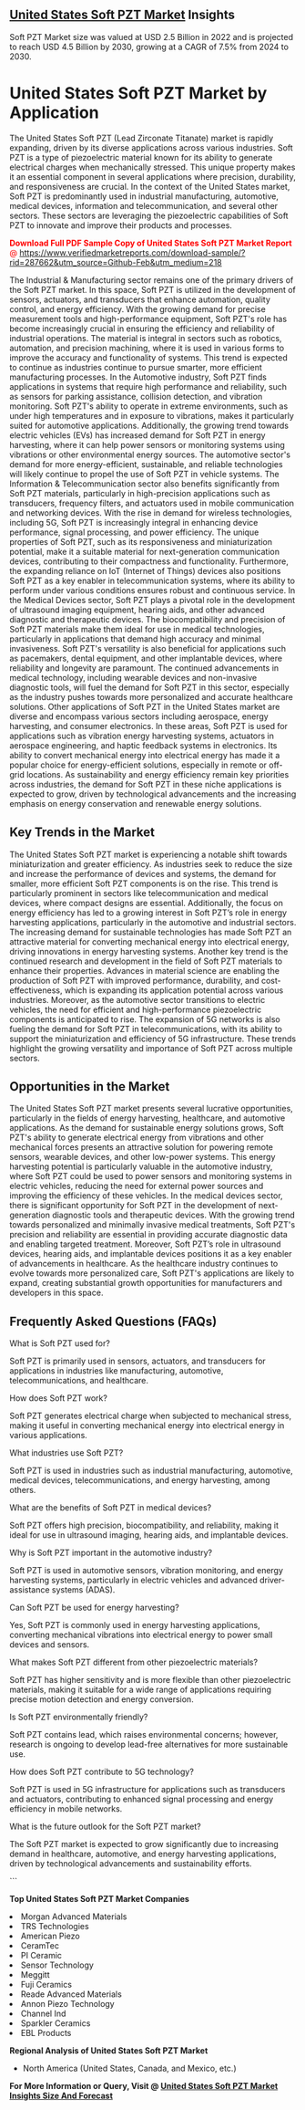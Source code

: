 <h2><a href="https://www.verifiedmarketreports.com/download-sample/?rid=287662&amp;utm_source=Github-Feb&amp;utm_medium=218" target="_blank">United States Soft PZT Market</a> Insights</h2><p>Soft PZT Market size was valued at USD 2.5 Billion in 2022 and is projected to reach USD 4.5 Billion by 2030, growing at a CAGR of 7.5% from 2024 to 2030.</p><p> <h1>United States Soft PZT Market by Application</h1> <p>The United States Soft PZT (Lead Zirconate Titanate) market is rapidly expanding, driven by its diverse applications across various industries. Soft PZT is a type of piezoelectric material known for its ability to generate electrical charges when mechanically stressed. This unique property makes it an essential component in several applications where precision, durability, and responsiveness are crucial. In the context of the United States market, Soft PZT is predominantly used in industrial manufacturing, automotive, medical devices, information and telecommunication, and several other sectors. These sectors are leveraging the piezoelectric capabilities of Soft PZT to innovate and improve their products and processes. <p><span class=""><span style="color: #ff0000;"><strong>Download Full PDF Sample Copy of United States Soft PZT Market Report</strong> @ </span><a href="https://www.verifiedmarketreports.com/download-sample/?rid=287662&amp;utm_source=Github-Feb&amp;utm_medium=218" target="_blank">https://www.verifiedmarketreports.com/download-sample/?rid=287662&amp;utm_source=Github-Feb&amp;utm_medium=218</a></span></p> The Industrial & Manufacturing sector remains one of the primary drivers of the Soft PZT market. In this space, Soft PZT is utilized in the development of sensors, actuators, and transducers that enhance automation, quality control, and energy efficiency. With the growing demand for precise measurement tools and high-performance equipment, Soft PZT's role has become increasingly crucial in ensuring the efficiency and reliability of industrial operations. The material is integral in sectors such as robotics, automation, and precision machining, where it is used in various forms to improve the accuracy and functionality of systems. This trend is expected to continue as industries continue to pursue smarter, more efficient manufacturing processes. In the Automotive industry, Soft PZT finds applications in systems that require high performance and reliability, such as sensors for parking assistance, collision detection, and vibration monitoring. Soft PZT's ability to operate in extreme environments, such as under high temperatures and in exposure to vibrations, makes it particularly suited for automotive applications. Additionally, the growing trend towards electric vehicles (EVs) has increased demand for Soft PZT in energy harvesting, where it can help power sensors or monitoring systems using vibrations or other environmental energy sources. The automotive sector's demand for more energy-efficient, sustainable, and reliable technologies will likely continue to propel the use of Soft PZT in vehicle systems. The Information & Telecommunication sector also benefits significantly from Soft PZT materials, particularly in high-precision applications such as transducers, frequency filters, and actuators used in mobile communication and networking devices. With the rise in demand for wireless technologies, including 5G, Soft PZT is increasingly integral in enhancing device performance, signal processing, and power efficiency. The unique properties of Soft PZT, such as its responsiveness and miniaturization potential, make it a suitable material for next-generation communication devices, contributing to their compactness and functionality. Furthermore, the expanding reliance on IoT (Internet of Things) devices also positions Soft PZT as a key enabler in telecommunication systems, where its ability to perform under various conditions ensures robust and continuous service. In the Medical Devices sector, Soft PZT plays a pivotal role in the development of ultrasound imaging equipment, hearing aids, and other advanced diagnostic and therapeutic devices. The biocompatibility and precision of Soft PZT materials make them ideal for use in medical technologies, particularly in applications that demand high accuracy and minimal invasiveness. Soft PZT's versatility is also beneficial for applications such as pacemakers, dental equipment, and other implantable devices, where reliability and longevity are paramount. The continued advancements in medical technology, including wearable devices and non-invasive diagnostic tools, will fuel the demand for Soft PZT in this sector, especially as the industry pushes towards more personalized and accurate healthcare solutions. Other applications of Soft PZT in the United States market are diverse and encompass various sectors including aerospace, energy harvesting, and consumer electronics. In these areas, Soft PZT is used for applications such as vibration energy harvesting systems, actuators in aerospace engineering, and haptic feedback systems in electronics. Its ability to convert mechanical energy into electrical energy has made it a popular choice for energy-efficient solutions, especially in remote or off-grid locations. As sustainability and energy efficiency remain key priorities across industries, the demand for Soft PZT in these niche applications is expected to grow, driven by technological advancements and the increasing emphasis on energy conservation and renewable energy solutions. <h2>Key Trends in the Market</h2> <p>The United States Soft PZT market is experiencing a notable shift towards miniaturization and greater efficiency. As industries seek to reduce the size and increase the performance of devices and systems, the demand for smaller, more efficient Soft PZT components is on the rise. This trend is particularly prominent in sectors like telecommunication and medical devices, where compact designs are essential. Additionally, the focus on energy efficiency has led to a growing interest in Soft PZT’s role in energy harvesting applications, particularly in the automotive and industrial sectors. The increasing demand for sustainable technologies has made Soft PZT an attractive material for converting mechanical energy into electrical energy, driving innovations in energy harvesting systems. Another key trend is the continued research and development in the field of Soft PZT materials to enhance their properties. Advances in material science are enabling the production of Soft PZT with improved performance, durability, and cost-effectiveness, which is expanding its application potential across various industries. Moreover, as the automotive sector transitions to electric vehicles, the need for efficient and high-performance piezoelectric components is anticipated to rise. The expansion of 5G networks is also fueling the demand for Soft PZT in telecommunications, with its ability to support the miniaturization and efficiency of 5G infrastructure. These trends highlight the growing versatility and importance of Soft PZT across multiple sectors. <h2>Opportunities in the Market</h2> <p>The United States Soft PZT market presents several lucrative opportunities, particularly in the fields of energy harvesting, healthcare, and automotive applications. As the demand for sustainable energy solutions grows, Soft PZT's ability to generate electrical energy from vibrations and other mechanical forces presents an attractive solution for powering remote sensors, wearable devices, and other low-power systems. This energy harvesting potential is particularly valuable in the automotive industry, where Soft PZT could be used to power sensors and monitoring systems in electric vehicles, reducing the need for external power sources and improving the efficiency of these vehicles. In the medical devices sector, there is significant opportunity for Soft PZT in the development of next-generation diagnostic tools and therapeutic devices. With the growing trend towards personalized and minimally invasive medical treatments, Soft PZT's precision and reliability are essential in providing accurate diagnostic data and enabling targeted treatment. Moreover, Soft PZT’s role in ultrasound devices, hearing aids, and implantable devices positions it as a key enabler of advancements in healthcare. As the healthcare industry continues to evolve towards more personalized care, Soft PZT's applications are likely to expand, creating substantial growth opportunities for manufacturers and developers in this space. <h2>Frequently Asked Questions (FAQs)</h2> <p>What is Soft PZT used for?</p> <p>Soft PZT is primarily used in sensors, actuators, and transducers for applications in industries like manufacturing, automotive, telecommunications, and healthcare.</p> <p>How does Soft PZT work?</p> <p>Soft PZT generates electrical charge when subjected to mechanical stress, making it useful in converting mechanical energy into electrical energy in various applications.</p> <p>What industries use Soft PZT?</p> <p>Soft PZT is used in industries such as industrial manufacturing, automotive, medical devices, telecommunications, and energy harvesting, among others.</p> <p>What are the benefits of Soft PZT in medical devices?</p> <p>Soft PZT offers high precision, biocompatibility, and reliability, making it ideal for use in ultrasound imaging, hearing aids, and implantable devices.</p> <p>Why is Soft PZT important in the automotive industry?</p> <p>Soft PZT is used in automotive sensors, vibration monitoring, and energy harvesting systems, particularly in electric vehicles and advanced driver-assistance systems (ADAS).</p> <p>Can Soft PZT be used for energy harvesting?</p> <p>Yes, Soft PZT is commonly used in energy harvesting applications, converting mechanical vibrations into electrical energy to power small devices and sensors.</p> <p>What makes Soft PZT different from other piezoelectric materials?</p> <p>Soft PZT has higher sensitivity and is more flexible than other piezoelectric materials, making it suitable for a wide range of applications requiring precise motion detection and energy conversion.</p> <p>Is Soft PZT environmentally friendly?</p> <p>Soft PZT contains lead, which raises environmental concerns; however, research is ongoing to develop lead-free alternatives for more sustainable use.</p> <p>How does Soft PZT contribute to 5G technology?</p> <p>Soft PZT is used in 5G infrastructure for applications such as transducers and actuators, contributing to enhanced signal processing and energy efficiency in mobile networks.</p> <p>What is the future outlook for the Soft PZT market?</p> <p>The Soft PZT market is expected to grow significantly due to increasing demand in healthcare, automotive, and energy harvesting applications, driven by technological advancements and sustainability efforts.</p> ```</p><p><strong>Top United States Soft PZT Market Companies</strong></p><div data-test-id=""><p><li>Morgan Advanced Materials</li><li> TRS Technologies</li><li> American Piezo</li><li> CeramTec</li><li> PI Ceramic</li><li> Sensor Technology</li><li> Meggitt</li><li> Fuji Ceramics</li><li> Reade Advanced Materials</li><li> Annon Piezo Technology</li><li> Channel Ind</li><li> Sparkler Ceramics</li><li> EBL Products</li></p><div><strong>Regional Analysis of&nbsp;United States Soft PZT Market</strong></div><ul><li dir="ltr"><p dir="ltr">North America&nbsp;(United States, Canada, and Mexico, etc.)</p></li></ul><p><strong>For More Information or Query, Visit @&nbsp;</strong><strong><a href="https://www.verifiedmarketreports.com/product/soft-pzt-market/?utm_source=Github-Feb&amp;utm_medium=218" target="_blank">United States Soft PZT Market Insights Size And Forecast</a></strong></p></div>

